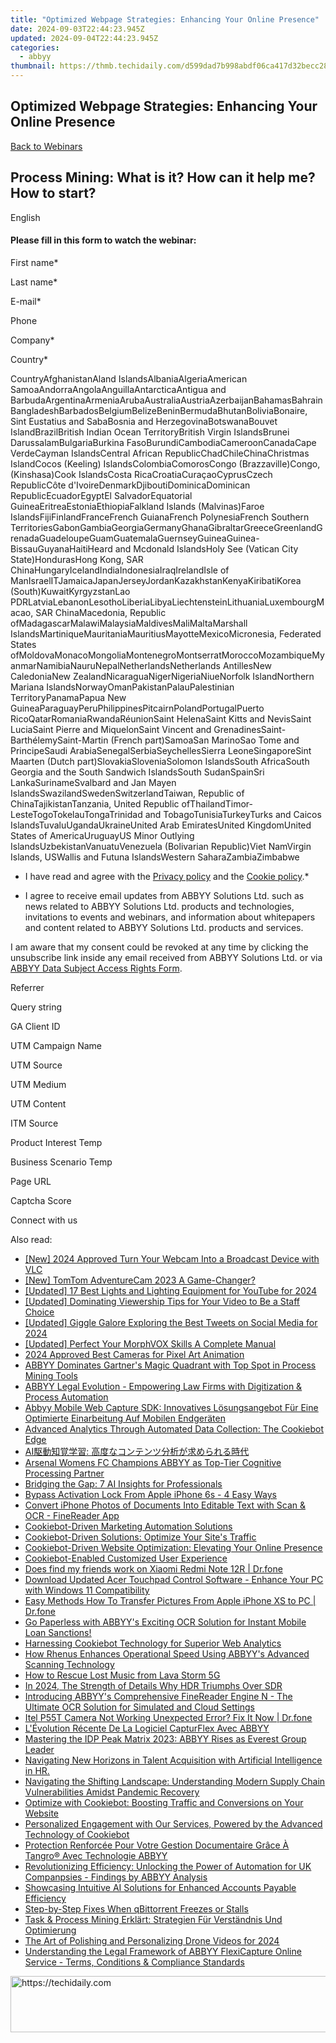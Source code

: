 ```yaml
---
title: "Optimized Webpage Strategies: Enhancing Your Online Presence"
date: 2024-09-03T22:44:23.945Z
updated: 2024-09-04T22:44:23.945Z
categories:
  - abbyy
thumbnail: https://thmb.techidaily.com/d599dad7b998abdf06ca417d32becc28547b33f181303fc426d96b899acd4e4b.jpg
---
```


## Optimized Webpage Strategies: Enhancing Your Online Presence

[Back to Webinars](https://tools.techidaily.com/abbyy/products/)

## Process Mining: What is it? How can it help me? How to start?

English

#### Please fill in this form to watch the webinar:

First name\*

Last name\*

E-mail\*

Phone

Company\*

Сountry\*

СountryAfghanistanAland IslandsAlbaniaAlgeriaAmerican SamoaAndorraAngolaAnguillaAntarcticaAntigua and BarbudaArgentinaArmeniaArubaAustraliaAustriaAzerbaijanBahamasBahrainBangladeshBarbadosBelgiumBelizeBeninBermudaBhutanBoliviaBonaire, Sint Eustatius and SabaBosnia and HerzegovinaBotswanaBouvet IslandBrazilBritish Indian Ocean TerritoryBritish Virgin IslandsBrunei DarussalamBulgariaBurkina FasoBurundiCambodiaCameroonCanadaCape VerdeCayman IslandsCentral African RepublicChadChileChinaChristmas IslandCocos (Keeling) IslandsColombiaComorosCongo (Brazzaville)Congo, (Kinshasa)Cook IslandsCosta RicaCroatiaCuraçaoCyprusCzech RepublicCôte d'IvoireDenmarkDjiboutiDominicaDominican RepublicEcuadorEgyptEl SalvadorEquatorial GuineaEritreaEstoniaEthiopiaFalkland Islands (Malvinas)Faroe IslandsFijiFinlandFranceFrench GuianaFrench PolynesiaFrench Southern TerritoriesGabonGambiaGeorgiaGermanyGhanaGibraltarGreeceGreenlandGrenadaGuadeloupeGuamGuatemalaGuernseyGuineaGuinea-BissauGuyanaHaitiHeard and Mcdonald IslandsHoly See (Vatican City State)HondurasHong Kong, SAR ChinaHungaryIcelandIndiaIndonesiaIraqIrelandIsle of ManIsraelITJamaicaJapanJerseyJordanKazakhstanKenyaKiribatiKorea (South)KuwaitKyrgyzstanLao PDRLatviaLebanonLesothoLiberiaLibyaLiechtensteinLithuaniaLuxembourgMacao, SAR ChinaMacedonia, Republic ofMadagascarMalawiMalaysiaMaldivesMaliMaltaMarshall IslandsMartiniqueMauritaniaMauritiusMayotteMexicoMicronesia, Federated States ofMoldovaMonacoMongoliaMontenegroMontserratMoroccoMozambiqueMyanmarNamibiaNauruNepalNetherlandsNetherlands AntillesNew CaledoniaNew ZealandNicaraguaNigerNigeriaNiueNorfolk IslandNorthern Mariana IslandsNorwayOmanPakistanPalauPalestinian TerritoryPanamaPapua New GuineaParaguayPeruPhilippinesPitcairnPolandPortugalPuerto RicoQatarRomaniaRwandaRéunionSaint HelenaSaint Kitts and NevisSaint LuciaSaint Pierre and MiquelonSaint Vincent and GrenadinesSaint-BarthélemySaint-Martin (French part)SamoaSan MarinoSao Tome and PrincipeSaudi ArabiaSenegalSerbiaSeychellesSierra LeoneSingaporeSint Maarten (Dutch part)SlovakiaSloveniaSolomon IslandsSouth AfricaSouth Georgia and the South Sandwich IslandsSouth SudanSpainSri LankaSurinameSvalbard and Jan Mayen IslandsSwazilandSwedenSwitzerlandTaiwan, Republic of ChinaTajikistanTanzania, United Republic ofThailandTimor-LesteTogoTokelauTongaTrinidad and TobagoTunisiaTurkeyTurks and Caicos IslandsTuvaluUgandaUkraineUnited Arab EmiratesUnited KingdomUnited States of AmericaUruguayUS Minor Outlying IslandsUzbekistanVanuatuVenezuela (Bolivarian Republic)Viet NamVirgin Islands, USWallis and Futuna IslandsWestern SaharaZambiaZimbabwe

* I have read and agree with the [Privacy policy](https://tools.techidaily.com/abbyy/products/) and the [Cookie policy](https://tools.techidaily.com/abbyy/products/).\*

* I agree to receive email updates from ABBYY Solutions Ltd. such as news related to ABBYY Solutions Ltd. products and technologies, invitations to events and webinars, and information about whitepapers and content related to ABBYY Solutions Ltd. products and services.  
    
I am aware that my consent could be revoked at any time by clicking the unsubscribe link inside any email received from ABBYY Solutions Ltd. or via [ABBYY Data Subject Access Rights Form](https://tools.techidaily.com/abbyy/products/).

Referrer

Query string

GA Client ID

UTM Campaign Name

UTM Source

UTM Medium

UTM Content

ITM Source

Product Interest Temp

Business Scenario Temp

Page URL

Captcha Score

Connect with us

<ins class="adsbygoogle"
     style="display:block"
     data-ad-format="autorelaxed"
     data-ad-client="ca-pub-7571918770474297"
     data-ad-slot="1223367746"></ins>



<ins class="adsbygoogle"
     style="display:block"
     data-ad-client="ca-pub-7571918770474297"
     data-ad-slot="8358498916"
     data-ad-format="auto"
     data-full-width-responsive="true"></ins>

<span class="atpl-alsoreadstyle">Also read:</span>
<div><ul>
<li><a href="https://screen-activity-recording.techidaily.com/new-2024-approved-turn-your-webcam-into-a-broadcast-device-with-vlc/"><u>[New] 2024 Approved  Turn Your Webcam Into a Broadcast Device with VLC</u></a></li>
<li><a href="https://some-approaches.techidaily.com/new-tomtom-adventurecam-2023-a-game-changer/"><u>[New] TomTom AdventureCam 2023  A Game-Changer?</u></a></li>
<li><a href="https://facebook-video-footage.techidaily.com/updated-17-best-lights-and-lighting-equipment-for-youtube-for-2024/"><u>[Updated] 17 Best Lights and Lighting Equipment for YouTube for 2024</u></a></li>
<li><a href="https://vimeo-videos.techidaily.com/updated-dominating-viewership-tips-for-your-video-to-be-a-staff-choice/"><u>[Updated] Dominating Viewership  Tips for Your Video to Be a Staff Choice</u></a></li>
<li><a href="https://twitter-videos.techidaily.com/updated-giggle-galore-exploring-the-best-tweets-on-social-media-for-2024/"><u>[Updated] Giggle Galore  Exploring the Best Tweets on Social Media for 2024</u></a></li>
<li><a href="https://extra-guidance.techidaily.com/updated-perfect-your-morphvox-skills-a-complete-manual/"><u>[Updated] Perfect Your MorphVOX Skills  A Complete Manual</u></a></li>
<li><a href="https://fox-friendly.techidaily.com/2024-approved-best-cameras-for-pixel-art-animation/"><u>2024 Approved  Best Cameras for Pixel Art Animation</u></a></li>
<li><a href="https://solve-marvelous.techidaily.com/abbyy-dominates-gartners-magic-quadrant-with-top-spot-in-process-mining-tools/"><u>ABBYY Dominates Gartner's Magic Quadrant with Top Spot in Process Mining Tools</u></a></li>
<li><a href="https://solve-marvelous.techidaily.com/abbyy-legal-evolution-empowering-law-firms-with-digitization-and-process-automation/"><u>ABBYY Legal Evolution - Empowering Law Firms with Digitization & Process Automation</u></a></li>
<li><a href="https://solve-marvelous.techidaily.com/abbyy-mobile-web-capture-sdk-innovatives-losungsangebot-fur-eine-optimierte-einarbeitung-auf-mobilen-endgeraten/"><u>Abbyy Mobile Web Capture SDK: Innovatives Lösungsangebot Für Eine Optimierte Einarbeitung Auf Mobilen Endgeräten</u></a></li>
<li><a href="https://solve-marvelous.techidaily.com/advanced-analytics-through-automated-data-collection-the-cookiebot-edge/"><u>Advanced Analytics Through Automated Data Collection: The Cookiebot Edge</u></a></li>
<li><a href="https://solve-marvelous.techidaily.com/ai/"><u>AI駆動知覚学習: 高度なコンテンツ分析が求められる時代</u></a></li>
<li><a href="https://solve-marvelous.techidaily.com/arsenal-womens-fc-champions-abbyy-as-top-tier-cognitive-processing-partner/"><u>Arsenal Womens FC Champions ABBYY as Top-Tier Cognitive Processing Partner</u></a></li>
<li><a href="https://tech-haven.techidaily.com/bridging-the-gap-7-ai-insights-for-professionals/"><u>Bridging the Gap: 7 AI Insights for Professionals</u></a></li>
<li><a href="https://activate-lock.techidaily.com/bypass-activation-lock-from-apple-iphone-6s-4-easy-ways-by-drfone-ios/"><u>Bypass Activation Lock From Apple iPhone 6s - 4 Easy Ways</u></a></li>
<li><a href="https://solve-marvelous.techidaily.com/convert-iphone-photos-of-documents-into-editable-text-with-scan-and-ocr-finereader-app/"><u>Convert iPhone Photos of Documents Into Editable Text with Scan & OCR - FineReader App</u></a></li>
<li><a href="https://solve-marvelous.techidaily.com/1724313688388-cookiebot-driven-marketing-automation-solutions/"><u>Cookiebot-Driven Marketing Automation Solutions</u></a></li>
<li><a href="https://solve-marvelous.techidaily.com/cookiebot-driven-solutions-optimize-your-sites-traffic/"><u>Cookiebot-Driven Solutions: Optimize Your Site's Traffic</u></a></li>
<li><a href="https://solve-marvelous.techidaily.com/cookiebot-driven-website-optimization-elevating-your-online-presence/"><u>Cookiebot-Driven Website Optimization: Elevating Your Online Presence</u></a></li>
<li><a href="https://solve-marvelous.techidaily.com/cookiebot-enabled-customized-user-experience/"><u>Cookiebot-Enabled Customized User Experience</u></a></li>
<li><a href="https://location-social.techidaily.com/does-find-my-friends-work-on-xiaomi-redmi-note-12r-drfone-by-drfone-virtual-android/"><u>Does find my friends work on Xiaomi Redmi Note 12R | Dr.fone</u></a></li>
<li><a href="https://hardware-updates.techidaily.com/download-updated-acer-touchpad-control-software-enhance-your-pc-with-windows-11-compatibility/"><u>Download Updated Acer Touchpad Control Software - Enhance Your PC with Windows 11 Compatibility</u></a></li>
<li><a href="https://iphone-transfer.techidaily.com/easy-methods-how-to-transfer-pictures-from-apple-iphone-xs-to-pc-drfone-by-drfone-transfer-from-ios/"><u>Easy Methods How To Transfer Pictures From Apple iPhone XS to PC | Dr.fone</u></a></li>
<li><a href="https://solve-marvelous.techidaily.com/go-paperless-with-abbyys-exciting-ocr-solution-for-instant-mobile-loan-sanctions/"><u>Go Paperless with ABBYY's Exciting OCR Solution for Instant Mobile Loan Sanctions!</u></a></li>
<li><a href="https://solve-marvelous.techidaily.com/harnessing-cookiebot-technology-for-superior-web-analytics/"><u>Harnessing Cookiebot Technology for Superior Web Analytics</u></a></li>
<li><a href="https://solve-marvelous.techidaily.com/how-rhenus-enhances-operational-speed-using-abbyys-advanced-scanning-technology/"><u>How Rhenus Enhances Operational Speed Using ABBYY's Advanced Scanning Technology</u></a></li>
<li><a href="https://blog-min.techidaily.com/how-to-rescue-lost-music-from-lava-storm-5g-by-fonelab-android-recover-music/"><u>How to Rescue Lost Music from Lava Storm 5G</u></a></li>
<li><a href="https://some-skills.techidaily.com/in-2024-the-strength-of-details-why-hdr-triumphs-over-sdr/"><u>In 2024, The Strength of Details  Why HDR Triumphs Over SDR</u></a></li>
<li><a href="https://solve-marvelous.techidaily.com/introducing-abbyys-comprehensive-finereader-engine-n-the-ultimate-ocr-solution-for-simulated-and-cloud-settings/"><u>Introducing ABBYY's Comprehensive FineReader Engine N - The Ultimate OCR Solution for Simulated and Cloud Settings</u></a></li>
<li><a href="https://howto.techidaily.com/itel-p55t-camera-not-working-unexpected-error-fix-it-now-drfone-by-drfone-fix-android-problems-fix-android-problems/"><u>Itel P55T Camera Not Working Unexpected Error? Fix It Now | Dr.fone</u></a></li>
<li><a href="https://solve-marvelous.techidaily.com/levolution-recente-de-la-logiciel-capturflex-avec-abbyy/"><u>L'Évolution Récente De La Logiciel CapturFlex Avec ABBYY</u></a></li>
<li><a href="https://solve-marvelous.techidaily.com/mastering-the-idp-peak-matrix-2023-abbyy-rises-as-everest-group-leader/"><u>Mastering the IDP Peak Matrix 2023: ABBYY Rises as Everest Group Leader</u></a></li>
<li><a href="https://solve-marvelous.techidaily.com/navigating-new-horizons-in-talent-acquisition-with-artificial-intelligence-in-hr/"><u>Navigating New Horizons in Talent Acquisition with Artificial Intelligence in HR.</u></a></li>
<li><a href="https://solve-marvelous.techidaily.com/navigating-the-shifting-landscape-understanding-modern-supply-chain-vulnerabilities-amidst-pandemic-recovery/"><u>Navigating the Shifting Landscape: Understanding Modern Supply Chain Vulnerabilities Amidst Pandemic Recovery</u></a></li>
<li><a href="https://solve-marvelous.techidaily.com/optimize-with-cookiebot-boosting-traffic-and-conversions-on-your-website/"><u>Optimize with Cookiebot: Boosting Traffic and Conversions on Your Website</u></a></li>
<li><a href="https://solve-marvelous.techidaily.com/personalized-engagement-with-our-services-powered-by-the-advanced-technology-of-cookiebot/"><u>Personalized Engagement with Our Services, Powered by the Advanced Technology of Cookiebot</u></a></li>
<li><a href="https://solve-marvelous.techidaily.com/protection-renforcee-pour-votre-gestion-documentaire-grace-a-tangro-avec-technologie-abbyy/"><u>Protection Renforcée Pour Votre Gestion Documentaire Grâce À Tangro® Avec Technologie ABBYY</u></a></li>
<li><a href="https://solve-marvelous.techidaily.com/revolutionizing-efficiency-unlocking-the-power-of-automation-for-uk-companpsies-findings-by-abbyy-analysis/"><u>Revolutionizing Efficiency: Unlocking the Power of Automation for UK Companpsies - Findings by ABBYY Analysis</u></a></li>
<li><a href="https://solve-marvelous.techidaily.com/showcasing-intuitive-ai-solutions-for-enhanced-accounts-payable-efficiency/"><u>Showcasing Intuitive AI Solutions for Enhanced Accounts Payable Efficiency</u></a></li>
<li><a href="https://win-blog.techidaily.com/step-by-step-fixes-when-qbittorrent-freezes-or-stalls/"><u>Step-by-Step Fixes When qBittorrent Freezes or Stalls</u></a></li>
<li><a href="https://solve-marvelous.techidaily.com/task-and-process-mining-erklart-strategien-fur-verstandnis-und-optimierung/"><u>Task & Process Mining Erklärt: Strategien Für Verständnis Und Optimierung</u></a></li>
<li><a href="https://some-skills.techidaily.com/the-art-of-polishing-and-personalizing-drone-videos-for-2024/"><u>The Art of Polishing and Personalizing Drone Videos for 2024</u></a></li>
<li><a href="https://solve-marvelous.techidaily.com/understanding-the-legal-framework-of-abbyy-flexicapture-online-service-terms-conditions-and-compliance-standards/"><u>Understanding the Legal Framework of ABBYY FlexiCapture Online Service - Terms, Conditions & Compliance Standards</u></a></li>
</ul></div>

<!-- affiliate ads begin -->
<a href="https://aligracehair.sjv.io/c/5597632/1885947/19272" target="_top" id="1885947">
  <img src="//a.impactradius-go.com/display-ad/19272-1885947" border="0" alt="https://techidaily.com" width="728" height="90"/>
</a>
<img height="0" width="0" src="https://aligracehair.sjv.io/i/5597632/1885947/19272" style="position:absolute;visibility:hidden;" border="0" />
<!-- affiliate ads end -->